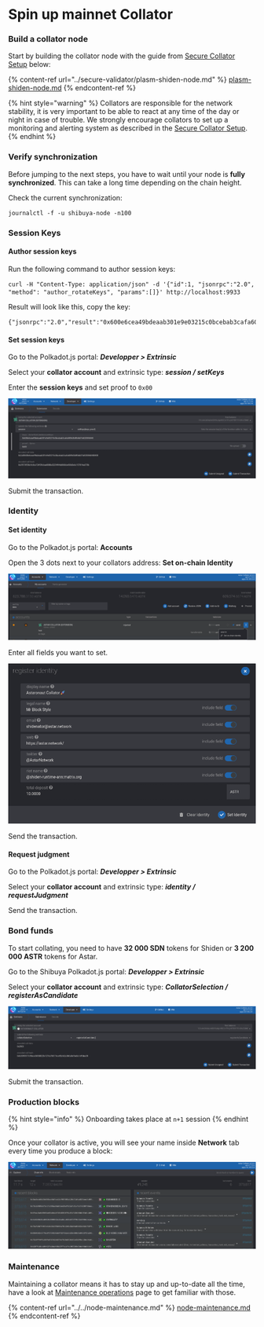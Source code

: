 # Spin up mainnet Collator

### Build a collator node <a href="#build-a-collator-node" id="build-a-collator-node"></a>

​Start by building the collator node with the guide from [Secure Collator Setup](../secure-validator/) below:

{% content-ref url="../secure-validator/plasm-shiden-node.md" %}
[plasm-shiden-node.md](../secure-validator/plasm-shiden-node.md)
{% endcontent-ref %}

{% hint style="warning" %}
Collators are responsible for the network stability, it is very important to be able to react at any time of the day or night in case of trouble. We strongly encourage collators to set up a monitoring and alerting system as described in the [Secure Collator Setup](../secure-validator/).
{% endhint %}

### Verify synchronization <a href="#verify-synchronization" id="verify-synchronization"></a>

Before jumping to the next steps, you have to wait until your node is **fully synchronized**. This can take a long time depending on the chain height.

Check the current synchronization:

```
journalctl -f -u shibuya-node -n100
```

### Session Keys

#### Author session keys

Run the following command to author session keys:

```
curl -H "Content-Type: application/json" -d '{"id":1, "jsonrpc":"2.0", "method": "author_rotateKeys", "params":[]}' http://localhost:9933
```

Result will look like this, copy the key:

```
{"jsonrpc":"2.0","result":"0x600e6cea49bdeaab301e9e03215c0bcebab3cafa608fe3b8fb6b07a820386048","id":1}
```

#### Set session keys <a href="#set-session-keys" id="set-session-keys"></a>

Go to the Polkadot.js portal: _**Developper > Extrinsic**_

Select your **collator account** and extrinsic type: _**session / setKeys**_

Enter the **session keys** and set proof to `0x00`

![](<../../../.gitbook/assets/image (111) (1).png>)

Submit the transaction.

### Identity <a href="#identity" id="identity"></a>

#### Set identity <a href="#set-identity" id="set-identity"></a>

Go to the Polkadot.js portal: **Accounts**

Open the 3 dots next to your collators address: **Set on-chain Identity**

![](<../../../.gitbook/assets/image (119) (1) (1) (1) (1).png>)

Enter all fields you want to set.

![](<../../../.gitbook/assets/image (117) (1) (1).png>)

Send the transaction.

#### Request judgment <a href="#request-judgment" id="request-judgment"></a>

Go to the Polkadot.js portal: _**Developper > Extrinsic**_

Select your **collator account** and extrinsic type: _**identity / requestJudgment**_

Send the transaction.

### Bond funds <a href="#bond-funds" id="bond-funds"></a>

To start collating, you need to have **32 000 SDN** tokens for Shiden or **3 200 000 ASTR** tokens for Astar.

Go to the Shibuya Polkadot.js portal: _**Developper > Extrinsic**_

Select your **collator account** and extrinsic type: _**CollatorSelection / registerAsCandidate**_

![](<../../../.gitbook/assets/image (116) (1) (1).png>)

Submit the transaction.

### Production blocks <a href="#production-blocks" id="production-blocks"></a>

{% hint style="info" %}
Onboarding takes place at `n+1` session
{% endhint %}

Once your collator is active, you will see your name inside **Network** tab every time you produce a block:

![](<../../../.gitbook/assets/image (113) (1) (1).png>)

### Maintenance

Maintaining a collator means it has to stay up and up-to-date all the time, have a look at [Maintenance operations](../../node-maintenance.md) page to get familiar with those.

{% content-ref url="../../node-maintenance.md" %}
[node-maintenance.md](../../node-maintenance.md)
{% endcontent-ref %}
